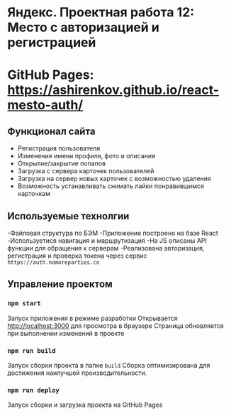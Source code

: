 # Яндекс. Проектная работа 12: Место с авторизацией и регистрацией

# GitHub Pages: https://ashirenkov.github.io/react-mesto-auth/

## Функционал сайта

- Регистрация пользователя
- Изменения имени профиля, фото и описания
- Открытие/закрытие попапов
- Загрузка с сервера карточек пользователей
- Загрузка на сервер новых карточек с возможностью удаления
- Возможность устанавливать снимать лайки понравившимся карточкам

## Используемые технолгии
-Файловая структура по БЭМ
-Приложение построено на базе React
-Используетися навигация и маршрутизация
-На JS описаны API функции для обращения к серверам
-Реализована авторизация, регистрация и проверка токена через сервис `https://auth.nomoreparties.co`
 

## Управление проектом

### `npm start`
Запуск приложения в режиме разработки
Открывается [http://localhost:3000](http://localhost:3000) для просмотра в браузере
Страница обновляется при выполнении изменений в проекте

### `npm run build`

Запуск сборки проекта в папке `build` 
Сборка оптимизирована для достижения наилучшей производительности.
 

### `npm run deploy`
Запуск сборки и загрузка проекта на GitHub Pages

